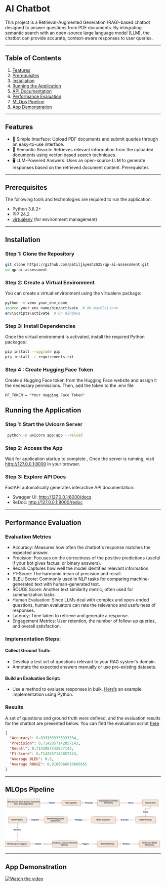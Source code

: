 # AI Chatbot

This project is a Retrieval-Augmented Generation (RAG)-based chatbot designed to answer questions from PDF documents. By integrating semantic search with an open-source large language model (LLM), the chatbot can provide accurate, context-aware responses to user queries.

---

## Table of Contents

1. [Features](#features)
2. [Prerequisites](#prerequisites)
3. [Installation](#installation)
4. [Running the Application](#running-the-application)
5. [API Documentation](#api-documentation)
6. [Performance Evaluation](#performance-evaluation)
7. [MLOps Pipeline](#mlops-pipeline)
8. [App Demonstration](#app-demonstration)

---

## Features

- 📄 Simple Interface: Upload PDF documents and submit queries through an easy-to-use interface.
- 🧠 Semantic Search: Retrieves relevant information from the uploaded documents using vector-based search techniques.
- 🖥️ LLM-Powered Answers: Uses an open-source LLM to generate responses based on the retrieved document content.
  Prerequisites

---

## Prerequisites

The following tools and technologies are required to run the application:

- Python 3.8.2+
- PIP 24.2
- [virtualenv](https://virtualenv.pypa.io/en/latest/) (for environment management)

---

## Installation

### Step 1: Clone the Repository

```bash
git clone https://github.com/patiljayesh2025/qp-ai-assessment.git
cd qp-ai-assessment
```

### Step 2: Create a Virtual Environment

You can create a virtual environment using the virtualenv package:

```bash
python -m venv your_env_name
source your_env_name/bin/activate  # On macOS/Linux
env\Scripts\activate  # On Windows
```

### Step 3: Install Dependencies

Once the virtual environment is activated, install the required Python packages::

```bash
pip install --upgrade pip
pip install -r requirements.txt
```

### Step 4 : Create Hugging Face Token

Create a Hugging Face token from the Hugging Face website and assign it the necessary permissions. Then, add the token to the .env file

```
HF_TOKEN = "Your Hugging Face Token"
```

## Running the Application

### Step 1: Start the Uvicorn Server

```bash
 python -m uvicorn app:app --reload
```

### Step 2: Access the App

Wait for application startup to complete , Once the server is running, visit http://127.0.0.1:8000 in your browser.

### Step 3: Explore API Docs

FastAPI automatically generates interactive API documentation:

- Swagger UI: http://127.0.0.1:8000/docs
- ReDoc: http://127.0.0.1:8000/redoc

---

## Performance Evaluation

### Evaluation Metrics

- Accuracy: Measures how often the chatbot's response matches the expected answer.
- Precision: Focuses on the correctness of the positive predictions (useful if your bot gives factual or binary answers).
- Recall: Captures how well the model identifies relevant information.
- F1-Score: The harmonic mean of precision and recall.
- BLEU Score: Commonly used in NLP tasks for comparing machine-generated text with human-generated text.
- ROUGE Score: Another text similarity metric, often used for summarization tasks.
- Human Evaluation: Since LLMs deal with complex and open-ended questions, human evaluators can rate the relevance and usefulness of responses.
- Latency: Time taken to retrieve and generate a response.
- Engagement Metrics: User retention, the number of follow-up queries, and overall satisfaction.

### Implementation Steps:

#### Collect Ground Truth:

- Develop a test set of questions relevant to your RAG system's domain.
- Annotate the expected answers manually or use pre-existing datasets.

#### Build an Evaluation Script:

- Use a method to evaluate responses in bulk. [Here’s](evaluation.py) an example implementation using Python.

### Results

A set of questions and ground truth were defined, and the evaluation results for the chatbot are presented below. You can find the evaluation script [here](evaluation.py)

```json
{
  "Accuracy": 0.8333333333333334,
  "Precision": 0.7142857142857143,
  "Recall": 0.7142857142857143,
  "F1-Score": 0.7142857142857143,
  "Average BLEU": 0.5,
  "Average ROUGE": 0.9166666616666665
}
```

---

## MLOps Pipeline

[![MLOPS Pipeline](assets/mlops_pipeline.jpg)](https://drive.google.com/file/d/1dFo1GD8Q3ojWloTZwkoU0HaWTVKpADnb/view?usp=sharing)

---
## App Demonstration

[![Watch the video](https://img.youtube.com/vi/ooG7O2KKPcY/0.jpg)](https://youtu.be/ooG7O2KKPcY)